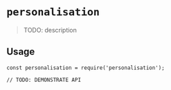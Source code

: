 # `personalisation`

> TODO: description

## Usage

```
const personalisation = require('personalisation');

// TODO: DEMONSTRATE API
```
